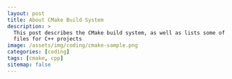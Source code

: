 ```yaml
---
layout: post
title: About CMake Build System
description: >
  This post describes the CMake build system, as well as lists some of the most popular template CMake
  files for C++ projects
image: /assets/img/coding/cmake-sample.png
categories: [coding]
tags: [cmake, cpp]
sitemap: false
---
```

